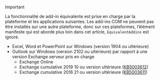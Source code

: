 > [!IMPORTANT]
> La fonctionnalité de add-in équivalente est prise en charge par la plateforme et les applications suivantes. Les add-ins COM ne peuvent pas être installés sur une autre plateforme, donc sur ces plateformes, l’élément manifeste qui est abordé plus loin dans cet article, `EquivalentAddins` est ignoré.
>
> - Excel, Word et PowerPoint sur Windows (version 1904 ou ultérieure)
> - Outlook sur Windows (version 2102 ou ultérieure) par rapport à une version Exchange serveur pris en charge
>   - Exchange Online
>   - Exchange cumulative 2019 10 ou version ultérieure ([KB5003612](https://support.microsoft.com/topic/b1434cad-3fbc-4dc3-844d-82568e8d4344))
>   - Exchange cumulative 2016 21 ou version ultérieure ([KB5003611](https://support.microsoft.com/topic/b7ba1656-abba-4a0b-9be9-dac45095d969))
